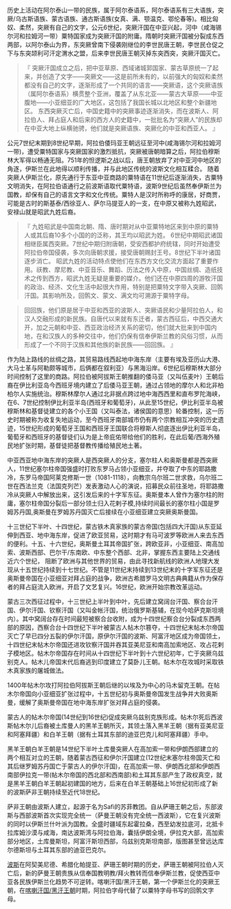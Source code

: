 历史上活动在阿尔泰山一带的民族，属于阿尔泰语系，阿尔泰语系有三大语族，突厥/乌古斯语族、蒙古语族、通古斯语族(女真、满、颚温克、鄂伦春等)。相比匈奴、柔然，突厥有自己的文字，公元6世纪，突厥汗国在中亚兴起，河中（咸海锡尔河和拉姆河一带）粟特国家成为突厥汗国的附庸。隋朝时突厥汗国被分裂成东西两部，以阿尔泰山为界，东突厥曾南下侵袭刚继位的李世民唐王朝，李世民仓促之下与东突颉利可汗定渭水之盟，后来李世民唐王朝灭掉东突西突，突厥汗国灭亡。
>『
突厥汗国成立之后，把中亚草原、西域诸城郭国家、蒙古草原统一了起来，并创造了文字——突厥文——这是前所未有的，以前强大的匈奴和柔然都没有自己的文字，逐渐形成了一个共同的语言——突厥语，这个突厥语族（属阿尔泰语系）横贯整个亚洲，覆盖了从东北亚——蒙古大草原——中亚腹地——小亚细亚的广大地区，这包括了我国长城以北地区和整个新疆地区。
东西突厥灭亡后，中国史籍中的突厥事迹逐渐消失，而在波斯人、阿拉伯人、拜占庭人和后来的西方人的史籍中，一批批名为“突厥人”的民族却在中亚大地上纵横驰骋，他们就是突厥语族、突厥化的中亚和西亚人。
』

公元7世纪末期到8世纪早期，阿拉伯倭玛亚王朝远征至河中(咸海锡尔河和拉姆河一带)，遭受粟特国家与突厥国家的激烈抵抗，突厥被唐朝暗算之后，阿拉伯穆斯林大军得以畅通无阻。751年的怛逻斯之战以后，唐王朝放弃了对中亚河中地区的角逐，伊斯兰在此地得以顺利传播，并与此地区传统的波斯文化相互糅合。
随着突厥人伊斯兰化，原先通行于东亚中亚商路的粟特语在11世纪后逐渐消失，古粟特文明消失，在阿拉伯语通行之前波斯语取代粟特语，波斯9世纪后虽然奉伊斯兰为国教，却保有自己的语言文字和文化传统。粟特人是汉时所称呼的康居，好商贾，可能是古时的斯基泰/西徐亚人、萨尔马提亚人的一支，在中原又被称九姓昭武，安禄山就是昭武九姓后裔。
>『
九姓昭武是中国南北朝、隋、唐时期对从中亚粟特地区来到中原的粟特人或其后裔10多个小国的的泛称，其王均以昭武为姓。 6世纪中期昭武诸国相继臣属西突厥。7世纪中期归附唐朝，受安西都护府统辖，同时开始遭受阿拉伯帝国侵袭，多次向唐朝求援，接受唐朝赐封王号。8世纪下半叶诸国逐步消亡。
昭武九姓的活动特点使他们在东西方文化交流方面起了重要作用。祆教、摩尼教、中亚音乐、舞蹈、历法之传入中原，中国丝绸、造纸技术之传到西方，昭武九姓无疑是重要的媒介。他们还在中原四周的游牧汗国的政治、经济、文化生活中起很大作用，特别是把粟特文字带入突厥、回鹘汗国。其影响所及，回鹘文、蒙文、满文均可溯源于粟特字母。


>回回族，他们原是居于中亚和西亚的波斯人、突厥语民和少量阿拉伯人，和汉人交融形成的新民族。自唐代以来就有东迁者，蒙古西征后，中西交通大开，加之元朝和中亚、西亚政治经济关系的密切，他们就大批来到中国内地，在和汉族人的多种交往中，他们仍保有信奉伊斯兰教的风俗习惯，从而形成了一个不同于汉族和其他族的新民族——回回族。
』

作为陆上路线的丝绸之路，其贸易路线西起地中海东岸（主要有埃及亚历山大港、大马士革与阿勒颇等城市，后俩都在叙利亚）与黑海沿岸。6世纪后穆斯林大部分时间控制了这里的商路。阿拉伯被阿拔斯王朝推翻的倭马亚（又叫伍麦叶）王朝后裔在伊比利亚岛今西班牙境内建立了后倭马亚王朝，通过占领地的摩尔人和北非柏柏尔人实施统治。穆斯林摩尔人通过北非据点跨过地中海西西里和直布罗陀海峡，在6、7世纪控制伊比利亚半岛(西班牙和葡萄牙)，从此至15世纪，伊比利亚半岛被穆斯林和基督徒建立的各个小王国（又叫泰法，诸侯国的意思）轮番控制，这一历史时期被称为收复失地运动，至今西班牙南部城市仍有两个宗教相互冲突的历史遗迹，15世纪形成的葡萄牙王国和西班牙王国联合将穆斯人彻底逐出伊比利亚半岛，葡萄牙和西班牙的基督徒们认为是上帝庇佑带给他们的胜利，在此后葡/西海外殖民地扩张时期，基督徒把基督教传播给殖民地土著。



中亚西亚地中海东岸的突厥人是西突厥人的分支，塞尔柱人和奥斯曼都是西突厥人，11世纪塞尔柱帝国强盛时打败东罗马占领小亚细亚，并夺取了中东的耶路撒冷，东罗马帝国阿莱克修斯一世（1081-1118），向教宗乌尔班二世求救，乌尔班二世在西法兰克（法国克列芒）发表激动人心的演说，招募民众前往圣地，将耶路撒冷从突厥人中解放出来，这引发后来的十字军东征。奥斯曼本人曾作为塞尔柱的附庸，塞尔柱帝国分裂后一部分领土归入花剌子模,持续时间最长的塞尔柱小国是罗姆苏丹国,奥斯曼在罗姆苏丹国灭亡后接续在小亚细亚建立突厥奥斯曼国。


十三世纪下半叶、十四世纪，蒙古铁木真家族的蒙古帝国(包括四大汗国)从东亚延伸到西亚、地中海东岸，促进了欧亚贸易，这时期才有马可波罗等欧洲人来去东西的便利。十五、十六世纪，奥斯曼土耳其帝国扩张，跨欧亚非，小亚细亚、南高加索、波斯西部、巴尔干/东南欧、中东整个西部、北非，掌握东西主要陆上交通线近六个世纪， 阻断了欧洲与其他世界的贸易，由此寻找新航线的欧洲人地理大发现从十五世纪持续到十七世纪。不管是11世纪末持续到13世纪末的十字军东征还是奥斯曼帝国在小亚细亚对拜占庭的战争，欧洲古希腊罗马文明古典典籍从作为保存者的拜占庭流入欧洲，开启了文艺复兴。16世纪，欧洲开始宗教改革运动。


蒙古三次西征过程中，十三世纪上半叶到中叶，先后建立窝阔台汗国、察合台汗国、伊尔汗国、钦察汗国（又叫金帐汗国，统治俄罗斯基辅，在现今哈萨克斯坦境内）。其中窝阔台存在时间最短被察合台收附，成为十四世纪察合台分裂成东西两部的原因，西察合台十四世纪下半叶被蒙古人帖木尔篡夺，十四世纪末帖木尔帝国灭亡了早已四分五裂的伊尔汗国，原伊尔汗国的波斯、阿富汗地区成为帝国领土，十四世纪末帖木尔帝国还进攻钦察汗国并吞其亚美尼亚和南高加索地区、攻占花剌子模地区。帖木尔帝国存在时间从十四世纪下半叶到十六世纪初年，亡于突厥乌兹别克人。帖木儿帝国末代后裔逃到印度建立了莫卧儿王朝。帖木尔在攻城时采取铁木真家族的屠城做法。


1400年帖木尔攻打阿拉伯阿拔斯王朝后继的以埃及为中心的马木留克王朝。在帖木尔帝国向小亚细亚扩张过程中，十五世纪初与奥斯曼帝国发生战争并大败奥斯曼，缓解了奥斯曼帝国在地中海东岸扩张对拜占庭的侵袭。


蒙古人的帖木尔帝国(14世纪到16世纪)促成突厥乌兹别克族形成。帖木尔死后西波斯帖木尔儿后裔被土库曼人的黑羊王朝所灭，其领土落入黑羊王朝（据有亚美尼亚和阿塞拜疆）和白羊王朝（据有土耳其东部的迪亚巴克儿和阿塞拜疆）手中。

黑羊王朝白羊王朝是14世纪下半叶土库曼突厥人在高加索一带和伊朗西部建立的两个相互对立的王朝，随着蒙古西征和伊尔汗国建立(12世纪末塞尔柱帝国灭亡和其后继罗姆苏丹国亡于蒙古人的伊尔汗国)，在高加索一带、伊朗西北部和伊朗西南部伊拉克一带(帖木尔帝国的西北部和西南部)和土耳其东部产生了政权真空，就是黑羊王朝白羊王朝起初建国的地方，后来在白羊王朝基础上16世纪初形成了新的波斯萨非王朝持续至近代18世纪。

萨非王朝由波斯人建立，起源于名为Safi的苏菲教团。自从萨珊王朝之后，东部波斯与西部波斯首次实现完全统一（萨曼王朝没有完全统一西波斯），它在复兴波斯的同时以伊斯兰什叶派为国教。全盛时疆域东起霍拉桑，西至幼发拉底河，北抵卡拉库姆沙漠与咸海，南达波斯湾与阿拉伯海，囊括伊朗全境，伊拉克大部，高加索部分地区，土库曼斯坦，阿富汗斯坦西部，乌兹别克斯坦南部，版图甚至曾远达库尔德斯坦与土耳其东部的迪亚巴克尔。

[波斯](https://zh.wikipedia.org/zh-cn/%E6%B3%A2%E6%96%AF)在阿契美尼德、希腊化帕提亚、萨珊王朝时期的历史，萨珊王朝被阿拉伯人灭亡后，新的萨曼王朝贵族从信奉国教明教/拜火教转而信奉伊斯兰教，促使西亚中亚各民族伊斯兰化趋势不可逆转。喀喇汗国/黑汗王朝，第一个伊斯兰化的突厥王朝，在[喀喇汗国/黑汗王朝](喀喇汗国/黑汗王朝)时期，阿拉伯字母代替了以粟特字母书写的回鹘文字母。
